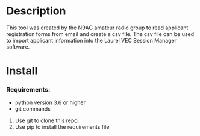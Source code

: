 # Description
This tool was created by the N9AG amateur radio group to read applicant registration forms from email and create a
csv file.  The csv file can be used to import applicant information into the Laurel VEC Session Manager software.

# Install
### Requirements:
- python version 3.6 or higher
- git commands

1. Use git to clone this repo.
2. Use pip to install the requirements file


